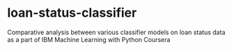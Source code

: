 # loan-status-classifier
Comparative analysis between various classifier models on loan status data as a part of IBM Machine Learning with Python Coursera
